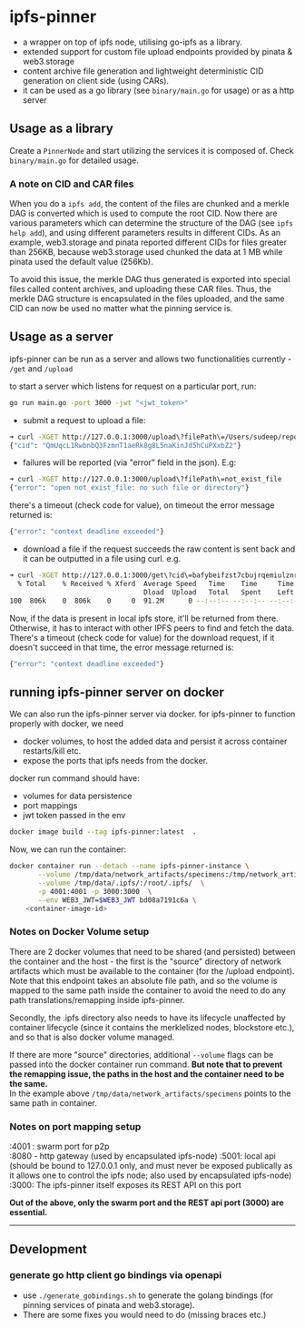 # ipfs-pinner
- a wrapper on top of ipfs node, utilising go-ipfs as a library.
- extended support for custom file upload endpoints provided by pinata & web3.storage
- content archive file generation and lightweight deterministic CID generation on client side (using CARs).
- it can be used as a go library (see `binary/main.go` for usage) or as a http server


## Usage as a library

Create a `PinnerNode` and start utilizing the services it is composed of. Check `binary/main.go` for detailed usage.

### A note on CID and CAR files

When you do a `ipfs add`, the content of the files are chunked and a merkle DAG is converted which is used to compute the root CID. Now there are various parameters which can determine the structure of the DAG (see `ipfs help add`), and using different parameters results in different CIDs. As an example, web3.storage and pinata reported different CIDs for files greater than 256KB, because web3.storage used chunked the data at 1 MB while pinata used the default value (256Kb).

To avoid this issue, the merkle DAG thus generated is exported into special files called content archives, and uploading these CAR files. Thus, the merkle DAG structure is encapsulated in the files uploaded, and the same CID can now be used no matter what the pinning service is.


## Usage as a server

ipfs-pinner can be run as a server and allows two functionalities currently - `/get` and `/upload`

to start a server which listens for request on a particular port, run:
```bash
go run main.go -port 3000 -jwt "<jwt_token>"
```

- submit a request to upload a file:
```bash
➜ curl -XGET http://127.0.0.1:3000/upload\?filePath\=/Users/sudeep/repos/elixir-koans/mix.exs
{"cid": "QmUqcL1RwbnbQ3FzmnT1aeRk8g8L5naKinJd5hCuPXxbZ2"}
```

- failures will be reported (via "error" field in the json). E.g:
```bash
➜ curl -XGET http://127.0.0.1:3000/upload\?filePath\=not_exist_file
{"error": "open not_exist_file: no such file or directory"}
```

there's a timeout (check code for value), on timeout the error message returned is:
```bash
{"error": "context deadline exceeded"}
```

- download a file
if the request succeeds the raw content is sent back and it can be outputted in a file using curl. e.g.
```bash
➜ curl -XGET http://127.0.0.1:3000/get\?cid\=bafybeifzst7cbujrqemiulznrkttouzshnqkrajiib5fp5te53ojs5sl5u --output file.jpeg
  % Total    % Received % Xferd  Average Speed   Time    Time     Time  Current
                                 Dload  Upload   Total   Spent    Left  Speed
100  806k    0  806k    0     0  91.2M      0 --:--:-- --:--:-- --:--:--  262M
```

Now, if the data is present in local ipfs store, it'll be returned from there. Otherwise, it has to interact with other IPFS peers to find 
and fetch the data.
There's a timeout (check code for value) for the download request, if it doesn't succeed in that time, the error message returned is:
```bash
{"error": "context deadline exceeded"}
```




## running ipfs-pinner server on docker

We can also run the ipfs-pinner server via docker.
for ipfs-pinner to function properly with docker, we need
- docker volumes, to host the added data and persist it across container restarts/kill etc.
- expose the ports that ipfs needs from the docker.

docker run command should have:
- volumes for data persistence
- port mappings
- jwt token passed in the env


```bash
docker image build --tag ipfs-pinner:latest  .
```

Now, we can run the container:

```bash
docker container run --detach --name ipfs-pinner-instance \
       --volume /tmp/data/network_artifacts/specimens:/tmp/network_artifacts/specimens \
       --volume /tmp/data/.ipfs/:/root/.ipfs/  \
       -p 4001:4001 -p 3000:3000  \
       --env WEB3_JWT=$WEB3_JWT bd08a7191c6a \
    <container-image-id>
```


### Notes on Docker Volume setup

There are 2 docker volumes that need to be shared (and persisted) between the container and the host - the first is the "source" directory of network artifacts which must be available to the container (for the /upload endpoint). Note that this endpoint takes an absolute file path, and so the volume is mapped to the same path inside the container to avoid the need to do any path translations/remapping inside ipfs-pinner.  

Secondly, the .ipfs directory also needs to have its lifecycle unaffected by container lifecycle (since it contains the merklelized nodes, blockstore etc.), and so that is also docker volume managed.  

If there are more "source" directories, additional `--volume` flags can be passed into the docker container run command. <B>But note that to prevent the remapping issue, the paths in the host and the container need to be the same.</B>   
In the example above `/tmp/data/network_artifacts/specimens` points to the same path in container.


### Notes on port mapping setup

:4001 : swarm port for p2p  
:8080 - http gateway (used by encapsulated ipfs-node)
:5001: local api (should be bound to 127.0.0.1 only, and must never be exposed publically as it allows one to control the ipfs node; also used by encapsulated ipfs-node)  
:3000: The ipfs-pinner itself exposes its REST API on this port

<B>Out of the above, only the swarm port and the REST api port (3000) are essential.</B>  

---

## Development

### generate go http client go bindings via openapi
- use `./generate_gobindings.sh` to generate the golang bindings (for pinning services of pinata and web3.storage). 
- There are some fixes you would need to do (missing braces etc.)
